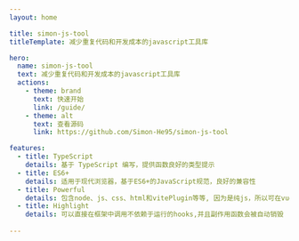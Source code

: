 ```yaml
---
layout: home

title: simon-js-tool
titleTemplate: 减少重复代码和开发成本的javascript工具库

hero:
  name: simon-js-tool
  text: 减少重复代码和开发成本的javascript工具库
  actions:
    - theme: brand
      text: 快速开始
      link: /guide/
    - theme: alt
      text: 查看源码
      link: https://github.com/Simon-He95/simon-js-tool

features:
  - title: TypeScript
    details: 基于 TypeScript 编写，提供函数良好的类型提示
  - title: ES6+
    details: 适用于现代浏览器，基于ES6+的JavaScript规范，良好的兼容性
  - title: Powerful
    details: 包含node、js、css、html和vitePlugin等等, 因为是纯js，所以可在vue、react、svelte等等框架中使用，支持移动端和pc端
  - title: Highlight
    details: 可以直接在框架中调用不依赖于运行的hooks,并且副作用函数会被自动销毁
   
---
```

